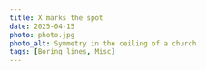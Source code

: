 ```yaml
---
title: X marks the spot
date: 2025-04-15
photo: photo.jpg
photo_alt: Symmetry in the ceiling of a church
tags: [Boring lines, Misc]
---
```


